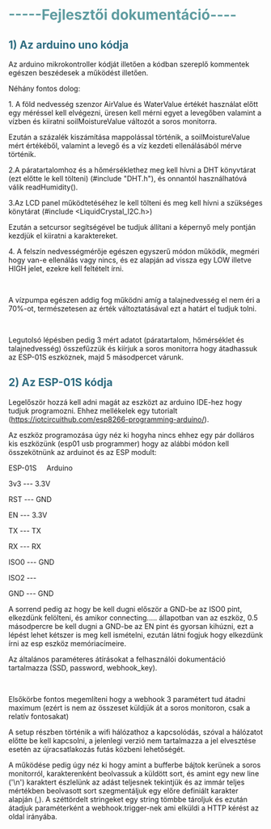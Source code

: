 <!-- #######  HEY, I AM THE SOURCE EDITOR! #########-->
<h1 style="color: #5e9ca0;">-----Fejlesztői dokument&aacute;ci&oacute;----</h1>
<h2 style="color: #2e6c80;">1) Az arduino uno k&oacute;dja</h2>
<p>Az arduino mikrokontroller k&oacute;dj&aacute;t illetően a k&oacute;dban szereplő kommentek eg&eacute;szen besz&eacute;desek a műk&ouml;d&eacute;st illetően.</p>
<p>N&eacute;h&aacute;ny fontos dolog:</p>
<p>1. A f&ouml;ld nedvess&eacute;g szenzor AirValue &eacute;s WaterValue &eacute;rt&eacute;k&eacute;t haszn&aacute;lat előtt egy m&eacute;r&eacute;ssel kell elv&eacute;gezni, &uuml;resen kell m&eacute;rni egyet a levegőben valamint a v&iacute;zben &eacute;s kiiratni soilMoistureValue v&aacute;ltoz&oacute;t a soros monitorra.</p>
<p>Ezut&aacute;n a sz&aacute;zal&eacute;k kisz&aacute;m&iacute;t&aacute;sa mappol&aacute;ssal t&ouml;rt&eacute;nik, a soilMoistureValue m&eacute;rt &eacute;rt&eacute;k&eacute;ből, valamint a levegő &eacute;s a v&iacute;z kezdeti ellen&aacute;l&aacute;s&aacute;b&oacute;l m&eacute;rve t&ouml;rt&eacute;nik.</p>
<p>2.A p&aacute;ratartalomhoz &eacute;s a hőm&eacute;rs&eacute;klethez meg kell h&iacute;vni a DHT k&ouml;nyvt&aacute;rat (ezt előtte le kell t&ouml;lteni) (#include "DHT.h"), &eacute;s onnant&oacute;l haszn&aacute;lhat&oacute;v&aacute; v&aacute;lik readHumidity().</p>
<p>3.Az LCD panel műk&ouml;dtet&eacute;s&eacute;hez le kell t&ouml;lteni &eacute;s meg kell h&iacute;vni a sz&uuml;ks&eacute;ges k&ouml;nyt&aacute;rat (#include &lt;LiquidCrystal_I2C.h&gt;)</p>
<p>Ezut&aacute;n a setcursor seg&iacute;ts&eacute;g&eacute;vel be tudjuk &aacute;ll&iacute;tani a k&eacute;pernyő mely pontj&aacute;n kezdj&uuml;k el kiiratni a karaktereket.</p>
<p>4. A felsz&iacute;n nedvess&eacute;gm&eacute;rője eg&eacute;szen egyszerű m&oacute;don műk&ouml;dik, megm&eacute;ri hogy van-e ellen&aacute;l&aacute;s vagy nincs, &eacute;s ez alapj&aacute;n ad vissza egy LOW illetve HIGH jelet, ezekre kell felt&eacute;telt &iacute;rni.</p>
<p>&nbsp;</p>
<p>A v&iacute;zpumpa eg&eacute;szen addig fog műk&ouml;dni am&iacute;g a talajnedvess&eacute;g el nem &eacute;ri a 70%-ot, term&eacute;szetesen az &eacute;rt&eacute;k v&aacute;ltoztat&aacute;s&aacute;val ezt a hat&aacute;rt el tudjuk tolni.</p>
<p>&nbsp;</p>
<p>Legutols&oacute; l&eacute;p&eacute;sben pedig 3 m&eacute;rt adatot (p&aacute;ratartalom, hőm&eacute;rs&eacute;klet &eacute;s talajnedvess&eacute;g) &ouml;sszefűzz&uuml;k &eacute;s ki&iacute;rjuk a soros monitorra hogy &aacute;tadhassuk az ESP-01S eszk&ouml;znek, majd 5 m&aacute;sodpercet v&aacute;runk.</p>
<h2 style="color: #2e6c80;">2) Az ESP-01S k&oacute;dja</h2>
<p>Legelősz&ouml;r hozz&aacute; kell adni mag&aacute;t az eszk&ouml;zt az arduino IDE-hez hogy tudjuk programozni. Ehhez mell&eacute;kelek egy tutorialt (<a href="https://iotcircuithub.com/esp8266-programming-arduino/">https://iotcircuithub.com/esp8266-programming-arduino/</a>).</p>
<p>Az eszk&ouml;z programoz&aacute;sa &uacute;gy n&eacute;z ki hogyha nincs ehhez egy p&aacute;r doll&aacute;ros kis eszk&ouml;z&uuml;nk (esp01 usb programmer) hogy az al&aacute;bbi m&oacute;don kell &ouml;sszek&ouml;tn&uuml;nk az arduinot &eacute;s az ESP modult:</p>
<p>ESP-01S&nbsp; &nbsp; &nbsp;Arduino</p>
<p>3v3 --- 3.3V</p>
<p>RST --- GND</p>
<p>EN --- 3.3V</p>
<p>TX --- TX</p>
<p>RX --- RX</p>
<p>ISO0 --- GND</p>
<p>ISO2 ---</p>
<p>GND --- GND</p>
<p>A sorrend pedig az hogy be kell dugni elősz&ouml;r a GND-be az ISO0 pint, elkezd&uuml;nk fel&ouml;lteni, &eacute;s amikor connecting..... &aacute;llapotban van az eszk&ouml;z, 0.5 m&aacute;sodpercre be kell dugni a GND-be az EN pint &eacute;s gyorsan kih&uacute;zni, ezt a l&eacute;p&eacute;st lehet k&eacute;tszer is meg kell ism&eacute;telni, ezut&aacute;n l&aacute;tni fogjuk hogy elkezd&uuml;nk &iacute;rni az esp eszk&ouml;z mem&oacute;riac&iacute;meire.</p>
<p>Az &aacute;ltal&aacute;nos param&eacute;teres &aacute;t&iacute;r&aacute;sokat a felhaszn&aacute;l&oacute;i dokument&aacute;ci&oacute; tartalmazza (SSD, password, webhook_key).</p>
<p>&nbsp;</p>
<p>Elsők&ouml;rbe fontos megeml&iacute;teni hogy a webhook 3 param&eacute;tert tud &aacute;tadni maximum (ez&eacute;rt is nem az &ouml;sszeset k&uuml;ldj&uuml;k &aacute;t a soros monitoron, csak a relat&iacute;v fontosakat)</p>
<p>A setup r&eacute;szben t&ouml;rt&eacute;nik a wifi h&aacute;l&oacute;zathoz a kapcsol&oacute;d&aacute;s, sz&oacute;val a h&aacute;l&oacute;zatot előtte be kell kapcsolni, a jelenlegi verzi&oacute; nem tartalmazza a jel elveszt&eacute;se eset&eacute;n az &uacute;jracsatlakoz&aacute;s fut&aacute;s k&ouml;zbeni lehetős&eacute;g&eacute;t.</p>
<p>A műk&ouml;d&eacute;se pedig &uacute;gy n&eacute;z ki hogy amint a bufferbe b&aacute;jtok ker&uuml;nek a soros monitorr&oacute;l, karakterenk&eacute;nt beolvassuk a k&uuml;ld&ouml;tt sort, &eacute;s amint egy new line ('\n') karaktert &eacute;szlel&uuml;nk az ad&aacute;st teljesnek tekintj&uuml;k &eacute;s az imm&aacute;r teljes m&eacute;rt&eacute;kben beolvasott sort szegment&aacute;ljuk egy előre defini&aacute;lt karakter alapj&aacute;n (,). A sz&eacute;tt&ouml;rdelt stringeket egy string t&ouml;mbbe t&aacute;roljuk &eacute;s ezut&aacute;n &aacute;tadjuk param&eacute;terk&eacute;nt a webhook.trigger-nek ami elk&uuml;ldi a HTTP k&eacute;r&eacute;st az oldal ir&aacute;ny&aacute;ba.</p>